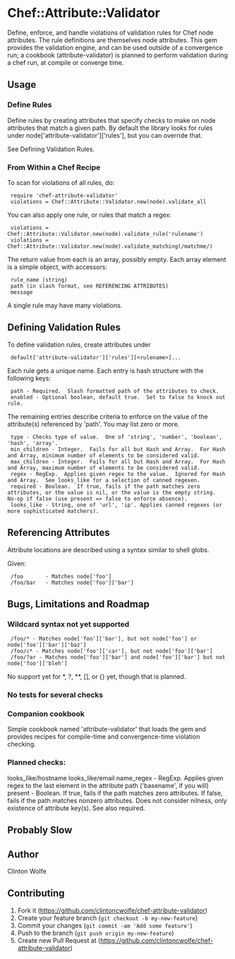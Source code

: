 # Chef::Attribute::Validator

Define, enforce, and handle violations of validation rules for Chef node
attributes.  The rule definitions are themselves node attributes.  This 
gem provides the validation engine, and can be used outside of a 
convergence run; a cookbook (attribute-validator) is planned to perform
validation during a chef run, at compile or converge time.

## Usage

### Define Rules

Define rules by creating attributes that specify checks to make on node 
attributes that match a given path.  By default the library looks for rules
under node['attribute-validator']['rules'], but you can override that.

See Defining Validation Rules.

### From Within a Chef Recipe

To scan for violations of all rules, do:

     require 'chef-attribute-validator'
     violations = Chef::Attribute::Validator.new(node).validate_all

You can also apply one rule, or rules that match a regex:

     violations = Chef::Attribute::Validator.new(node).validate_rule('rulename')
     violations = Chef::Attribute::Validator.new(node).validate_matching(/matchme/)

The return value from each is an array, possibly empty.  Each array element is a simple object, with accessors:

     rule_name (string)
     path (in slash format, see REFERENCING ATTRIBUTES)
     message

A single rule may have many violations.

## Defining Validation Rules

To define validation rules, create attributes under 

     default['attribute-validator']['rules'][<rulename>]...

Each rule gets a unique name.  Each entry is hash structure with the following keys:

     path - Required.  Slash formatted path of the attributes to check.  
     enabled - Optional boolean, default true.  Set to false to knock out rule.

The remaining entries describe criteria to enforce on the value of the attribute(s) 
referenced by 'path'.  You may list zero or more.

     type - Checks type of value.  One of 'string', 'number', 'boolean', 'hash', 'array'.
     min_children - Integer.  Fails for all but Hash and Array.  For Hash and Array, minimum number of elements to be considered valid.
     max_children - Integer.  Fails for all but Hash and Array.  For Hash and Array, maximum number of elements to be considered valid.
     regex - RegExp.  Applies given regex to the value.  Ignored for Hash and Array.  See looks_like for a selection of canned regexen.
     required - Boolean.  If true, fails if the path matches zero attributes, or the value is nil, or the value is the empty string.  No-op if false (use present => false to enforce absence).
     looks_like - String, one of 'url', 'ip'. Applies canned regexes (or more sophisticated matchers).

## Referencing Attributes

Attribute locations are described using a syntax similar to shell globs.

Given:

     /foo       - Matches node['foo']
     /foo/bar   - Matches node['foo']['bar']

## Bugs, Limitations and Roadmap

### Wildcard syntax not yet supported

     /foo/* - Matches node['foo']['bar'], but not node['foo'] or node['foo']['bar']['baz']
     /foo/c* - Matches node['foo']['car'], but not node['foo']['bar']
     /foo/?ar - Matches node['foo']['bar'] and node['foo']['bar'] but not node['foo']['bleh']

No support yet for *, ?, **, [<charclass>], or {<alternatives>} yet, though that is planned.

### No tests for several checks

### Companion cookbook

Simple cookbook named 'attribute-validator' that loads the gem and provides recipes for compile-time and convergence-time violation checking.

### Planned checks:

   looks_like/hostname
   looks_like/email
   name_regex - RegExp.  Applies given regex to the last element in the attribute path ('basename', if you will)   
   present - Boolean.  If true, fails if the path matches zero attributes.  If false, fails if the path matches nonzero attributes.  Does not consider nilness, only existence of attribute key(s).  See also required.



## Probably Slow

## Author

Clinton Wolfe

## Contributing

1. Fork it (https://github.com/clintoncwolfe/chef-attribute-validator)
2. Create your feature branch (`git checkout -b my-new-feature`)
3. Commit your changes (`git commit -am 'Add some feature'`)
4. Push to the branch (`git push origin my-new-feature`)
5. Create new Pull Request at (https://github.com/clintoncwolfe/chef-attribute-validator)
